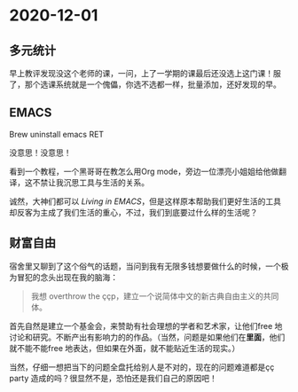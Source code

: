 #     2020-12-01

## 多元统计

早上教评发现没这个老师的课，一问，上了一学期的课最后还没选上这门课！服了，那个选课系统就是一个傀儡，你选不选都一样，批量添加，还好发现的早。

## EMACS

Brew uninstall emacs RET

没意思！没意思！

看到一个教程，一个黑哥哥在教怎么用Org mode，旁边一位漂亮小姐姐给他做翻译，这不禁让我沉思工具与生活的关系。

诚然，大神们都可以 *Living in EMACS*，但是这样原本帮助我们更好生活的工具却反客为主成了我们生活的重心，不过，我们到底要过什么样的生活呢？

## 财富自由

宿舍里又聊到了这个俗气的话题，当问到我有无限多钱想要做什么的时候，一个极为冒犯的念头出现在我的脑海：

> 我想 overthrow the ççp，建立一个说简体中文的新古典自由主义的共同体。

首先自然是建立一个基金会，来赞助有社会理想的学者和艺术家，让他们free 地讨论和研究。不断产出有影响力的的作品。（当然，问题是如果他们在**里面**，他们就不能不能free 地表达，但如果在外面，就不能贴近生活的现实。）

当然，仔细一想把当下的问题全盘托给别人是不对的，现在的问题难道都是çç party 造成的吗？很显然不是，恐怕还是我们自己的原因吧！



